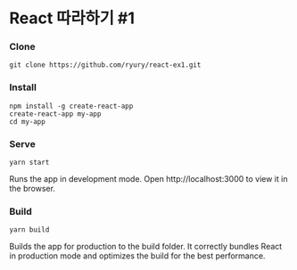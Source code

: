 # React 따라하기 #1

### Clone
```
git clone https://github.com/ryury/react-ex1.git
```

### Install

```
npm install -g create-react-app
create-react-app my-app
cd my-app
```

### Serve

```
yarn start
```
Runs the app in development mode.
Open http://localhost:3000 to view it in the browser.

### Build

```
yarn build
```
Builds the app for production to the build folder.
It correctly bundles React in production mode and optimizes the build for the best performance.
